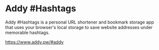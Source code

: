 # Addy #Hashtags
Addy #Hashtags is a personal URL shortener and bookmark storage app that uses your browser's local storage to save website addresses under memorable hashtags.

https://www.addy.pw/#addy
